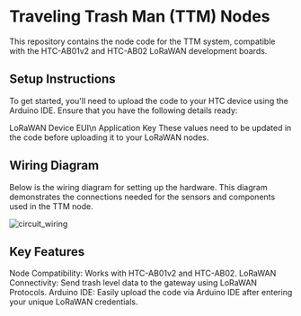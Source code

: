 # Traveling Trash Man (TTM) Nodes
This repository contains the node code for the TTM system, compatible with the HTC-AB01v2 and HTC-AB02 LoRaWAN development boards.

## Setup Instructions
To get started, you'll need to upload the code to your HTC device using the Arduino IDE. Ensure that you have the following details ready:

LoRaWAN Device EUI\n
Application Key
These values need to be updated in the code before uploading it to your LoRaWAN nodes.

## Wiring Diagram
Below is the wiring diagram for setting up the hardware. This diagram demonstrates the connections needed for the sensors and components used in the TTM node.

![circuit_wiring](https://github.com/user-attachments/assets/f7a3affd-5ec3-4250-bf0b-a2cba2337916)

## Key Features
Node Compatibility: Works with HTC-AB01v2 and HTC-AB02.
LoRaWAN Connectivity: Send trash level data to the gateway using LoRaWAN Protocols.
Arduino IDE: Easily upload the code via Arduino IDE after entering your unique LoRaWAN credentials.


